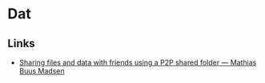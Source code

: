 # Dat
## Links
- [Sharing files and data with friends using a P2P shared folder — Mathias Buus Madsen](https://www.youtube.com/watch?v=7tf14VpeHlE)